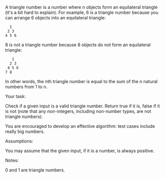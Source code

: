 A triangle number is a number where n objects form an equilateral triangle (it's a bit hard to explain). For example, 6
is a triangle number because you can arrange 6 objects into an equilateral triangle:

```plain
  1
 2 3
4 5 6
```

8 is not a triangle number because 8 objects do not form an equilateral triangle:

```plain
   1
  2 3
 4 5 6
7 8
```

In other words, the nth triangle number is equal to the sum of the n natural numbers from 1 to n.

Your task:

Check if a given input is a valid triangle number. Return true if it is, false if it is not (note that any non-integers,
including non-number types, are not triangle numbers).

You are encouraged to develop an effective algorithm: test cases include really big numbers.

Assumptions:

You may assume that the given input, if it is a number, is always positive.

Notes:

0 and 1 are triangle numbers.
